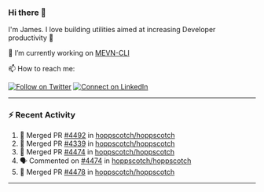 ### Hi there 👋

I'm James. I love building utilities aimed at increasing Developer productivity :raised_hands: 

🔭 I’m currently working on [MEVN-CLI](https://github.com/madlabsinc/mevn-cli)

📫 How to reach me:

[![Follow on Twitter](https://img.shields.io/badge/--twitter?label=Twitter&logo=Twitter&style=social)](https://twitter.com/james_madhacks) [![Connect on LinkedIn](https://img.shields.io/badge/--linkedin?label=LinkedIn&logo=LinkedIn&style=social)](https://www.linkedin.com/in/jamesgeorge007)

---

### :zap: Recent Activity

<!--START_SECTION:activity-->
1. 🎉 Merged PR [#4492](https://github.com/hoppscotch/hoppscotch/pull/4492) in [hoppscotch/hoppscotch](https://github.com/hoppscotch/hoppscotch)
2. 🎉 Merged PR [#4339](https://github.com/hoppscotch/hoppscotch/pull/4339) in [hoppscotch/hoppscotch](https://github.com/hoppscotch/hoppscotch)
3. 🎉 Merged PR [#4474](https://github.com/hoppscotch/hoppscotch/pull/4474) in [hoppscotch/hoppscotch](https://github.com/hoppscotch/hoppscotch)
4. 🗣 Commented on [#4474](https://github.com/hoppscotch/hoppscotch/pull/4474#issuecomment-2441321562) in [hoppscotch/hoppscotch](https://github.com/hoppscotch/hoppscotch)
5. 🎉 Merged PR [#4478](https://github.com/hoppscotch/hoppscotch/pull/4478) in [hoppscotch/hoppscotch](https://github.com/hoppscotch/hoppscotch)
<!--END_SECTION:activity-->

---

<!--
**jamesgeorge007/jamesgeorge007** is a ✨ _special_ ✨ repository because its `README.md` (this file) appears on your GitHub profile.

Here are some ideas to get you started:

- 🌱 I’m currently learning ...
- 👯 I’m looking to collaborate on ...
- 🤔 I’m looking for help with ...
- 💬 Ask me about ...
- 😄 Pronouns: ...
- ⚡ Fun fact: ...
-->
